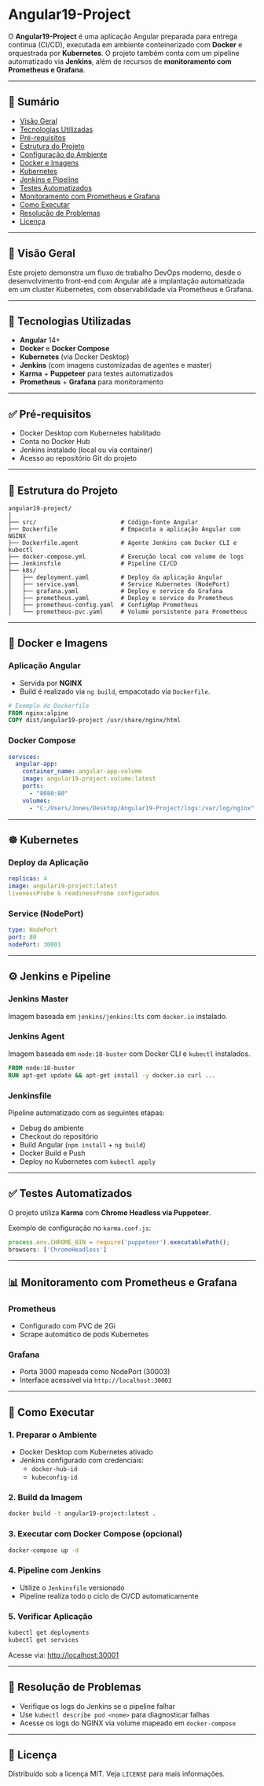 
# Angular19-Project

O **Angular19-Project** é uma aplicação Angular preparada para entrega contínua (CI/CD), executada em ambiente conteinerizado com **Docker** e orquestrada por **Kubernetes**. O projeto também conta com um pipeline automatizado via **Jenkins**, além de recursos de **monitoramento com Prometheus e Grafana**.

---

## 🧭 Sumário

- [Visão Geral](#visão-geral)
- [Tecnologias Utilizadas](#tecnologias-utilizadas)
- [Pré-requisitos](#pré-requisitos)
- [Estrutura do Projeto](#estrutura-do-projeto)
- [Configuração do Ambiente](#configuração-do-ambiente)
- [Docker e Imagens](#docker-e-imagens)
- [Kubernetes](#kubernetes)
- [Jenkins e Pipeline](#jenkins-e-pipeline)
- [Testes Automatizados](#testes-automatizados)
- [Monitoramento com Prometheus e Grafana](#monitoramento-com-prometheus-e-grafana)
- [Como Executar](#como-executar)
- [Resolução de Problemas](#resolução-de-problemas)
- [Licença](#licença)

---

## 📌 Visão Geral

Este projeto demonstra um fluxo de trabalho DevOps moderno, desde o desenvolvimento front-end com Angular até a implantação automatizada em um cluster Kubernetes, com observabilidade via Prometheus e Grafana. 

---

## 🧰 Tecnologias Utilizadas

- **Angular** 14+
- **Docker** e **Docker Compose**
- **Kubernetes** (via Docker Desktop)
- **Jenkins** (com imagens customizadas de agentes e master)
- **Karma** + **Puppeteer** para testes automatizados
- **Prometheus** + **Grafana** para monitoramento

---

## ✅ Pré-requisitos

- Docker Desktop com Kubernetes habilitado
- Conta no Docker Hub
- Jenkins instalado (local ou via container)
- Acesso ao repositório Git do projeto

---

## 📁 Estrutura do Projeto

```
angular19-project/
│
├── src/                        # Código-fonte Angular
├── Dockerfile                  # Empacota a aplicação Angular com NGINX
├── Dockerfile.agent            # Agente Jenkins com Docker CLI e kubectl
├── docker-compose.yml          # Execução local com volume de logs
├── Jenkinsfile                 # Pipeline CI/CD
├── k8s/
│   ├── deployment.yaml         # Deploy da aplicação Angular
│   ├── service.yaml            # Service Kubernetes (NodePort)
│   ├── grafana.yaml            # Deploy e service do Grafana
│   ├── prometheus.yaml         # Deploy e service do Prometheus
│   ├── prometheus-config.yaml  # ConfigMap Prometheus
│   └── prometheus-pvc.yaml     # Volume persistente para Prometheus
```

---

## 🐳 Docker e Imagens

### Aplicação Angular

- Servida por **NGINX**
- Build é realizado via `ng build`, empacotado via `Dockerfile`.

```dockerfile
# Exemplo do Dockerfile
FROM nginx:alpine
COPY dist/angular19-project /usr/share/nginx/html
```

### Docker Compose

```yaml
services:
  angular-app:
    container_name: angular-app-volume
    image: angular19-project-volume:latest
    ports:
      - "8080:80"
    volumes:
      - "C:/Users/Jones/Desktop/Angular19-Project/logs:/var/log/nginx"
```

---

## ☸️ Kubernetes

### Deploy da Aplicação

```yaml
replicas: 4
image: angular19-project:latest
livenessProbe & readinessProbe configurados
```

### Service (NodePort)

```yaml
type: NodePort
port: 80
nodePort: 30001
```

---

## ⚙️ Jenkins e Pipeline

### Jenkins Master

Imagem baseada em `jenkins/jenkins:lts` com `docker.io` instalado.

### Jenkins Agent

Imagem baseada em `node:18-buster` com Docker CLI e `kubectl` instalados.

```dockerfile
FROM node:18-buster
RUN apt-get update && apt-get install -y docker.io curl ...
```

### Jenkinsfile

Pipeline automatizado com as seguintes etapas:

- Debug do ambiente
- Checkout do repositório
- Build Angular (`npm install` + `ng build`)
- Docker Build e Push
- Deploy no Kubernetes com `kubectl apply`

---

## ✅ Testes Automatizados

O projeto utiliza **Karma** com **Chrome Headless via Puppeteer**.

Exemplo de configuração no `karma.conf.js`:

```js
process.env.CHROME_BIN = require('puppeteer').executablePath();
browsers: ['ChromeHeadless']
```

---

## 📊 Monitoramento com Prometheus e Grafana

### Prometheus

- Configurado com PVC de 2Gi
- Scrape automático de pods Kubernetes

### Grafana

- Porta 3000 mapeada como NodePort (30003)
- Interface acessível via `http://localhost:30003`

---

## 🚀 Como Executar

### 1. Preparar o Ambiente

- Docker Desktop com Kubernetes ativado
- Jenkins configurado com credenciais:
  - `docker-hub-id`
  - `kubeconfig-id`

### 2. Build da Imagem

```bash
docker build -t angular19-project:latest .
```

### 3. Executar com Docker Compose (opcional)

```bash
docker-compose up -d
```

### 4. Pipeline com Jenkins

- Utilize o `Jenkinsfile` versionado
- Pipeline realiza todo o ciclo de CI/CD automaticamente

### 5. Verificar Aplicação

```bash
kubectl get deployments
kubectl get services
```

Acesse via: [http://localhost:30001](http://localhost:30001)

---

## 🧯 Resolução de Problemas

- Verifique os logs do Jenkins se o pipeline falhar
- Use `kubectl describe pod <nome>` para diagnosticar falhas
- Acesse os logs do NGINX via volume mapeado em `docker-compose`

---

## 📄 Licença

Distribuído sob a licença MIT. Veja `LICENSE` para mais informações.
